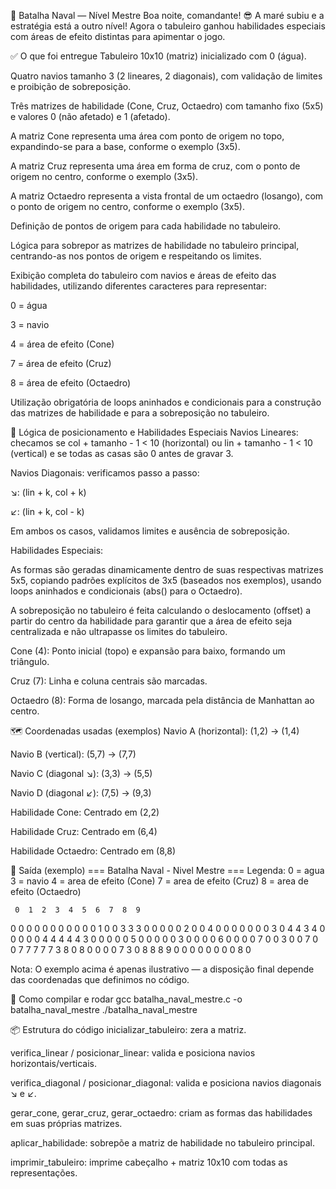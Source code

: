 🚢 Batalha Naval — Nível Mestre
Boa noite, comandante! 😎 A maré subiu e a estratégia está a outro nível! Agora o tabuleiro ganhou habilidades especiais com áreas de efeito distintas para apimentar o jogo.

✅ O que foi entregue
Tabuleiro 10x10 (matriz) inicializado com 0 (água).

Quatro navios tamanho 3 (2 lineares, 2 diagonais), com validação de limites e proibição de sobreposição.

Três matrizes de habilidade (Cone, Cruz, Octaedro) com tamanho fixo (5x5) e valores 0 (não afetado) e 1 (afetado).

A matriz Cone representa uma área com ponto de origem no topo, expandindo-se para a base, conforme o exemplo (3x5).

A matriz Cruz representa uma área em forma de cruz, com o ponto de origem no centro, conforme o exemplo (3x5).

A matriz Octaedro representa a vista frontal de um octaedro (losango), com o ponto de origem no centro, conforme o exemplo (3x5).

Definição de pontos de origem para cada habilidade no tabuleiro.

Lógica para sobrepor as matrizes de habilidade no tabuleiro principal, centrando-as nos pontos de origem e respeitando os limites.

Exibição completa do tabuleiro com navios e áreas de efeito das habilidades, utilizando diferentes caracteres para representar:

0 = água

3 = navio

4 = área de efeito (Cone)

7 = área de efeito (Cruz)

8 = área de efeito (Octaedro)

Utilização obrigatória de loops aninhados e condicionais para a construção das matrizes de habilidade e para a sobreposição no tabuleiro.

🧠 Lógica de posicionamento e Habilidades Especiais
Navios Lineares: checamos se col + tamanho - 1 < 10 (horizontal) ou lin + tamanho - 1 < 10 (vertical) e se todas as casas são 0 antes de gravar 3.

Navios Diagonais: verificamos passo a passo:

↘: (lin + k, col + k)

↙: (lin + k, col - k)

Em ambos os casos, validamos limites e ausência de sobreposição.

Habilidades Especiais:

As formas são geradas dinamicamente dentro de suas respectivas matrizes 5x5, copiando padrões explícitos de 3x5 (baseados nos exemplos), usando loops aninhados e condicionais (abs() para o Octaedro).

A sobreposição no tabuleiro é feita calculando o deslocamento (offset) a partir do centro da habilidade para garantir que a área de efeito seja centralizada e não ultrapasse os limites do tabuleiro.

Cone (4): Ponto inicial (topo) e expansão para baixo, formando um triângulo.

Cruz (7): Linha e coluna centrais são marcadas.

Octaedro (8): Forma de losango, marcada pela distância de Manhattan ao centro.

🗺️ Coordenadas usadas (exemplos)
Navio A (horizontal): (1,2) → (1,4)

Navio B (vertical): (5,7) → (7,7)

Navio C (diagonal ↘): (3,3) → (5,5)

Navio D (diagonal ↙): (7,5) → (9,3)

Habilidade Cone: Centrado em (2,2)

Habilidade Cruz: Centrado em (6,4)

Habilidade Octaedro: Centrado em (8,8)

🧾 Saída (exemplo)
=== Batalha Naval - Nivel Mestre ===
Legenda:
  0 = agua
  3 = navio
  4 = area de efeito (Cone)
  7 = area de efeito (Cruz)
  8 = area de efeito (Octaedro)

     0  1  2  3  4  5  6  7  8  9
 0   0  0  0  0  0  0  0  0  0  0
 1   0  0  3  3  3  0  0  0  0  0
 2   0  0  4  0  0  0  0  0  0  0
 3   0  4  4  3  4  0  0  0  0  0
 4   4  4  4  4  3  0  0  0  0  0
 5   0  0  0  0  0  3  0  0  0  0
 6   0  0  0  0  7  0  0  3  0  0
 7   0  0  7  7  7  7  7  3  8  0
 8   0  0  0  0  7  3  0  8  8  8
 9   0  0  0  0  0  0  0  0  8  0

Nota: O exemplo acima é apenas ilustrativo — a disposição final depende das coordenadas que definimos no código.

🔧 Como compilar e rodar
gcc batalha_naval_mestre.c -o batalha_naval_mestre
./batalha_naval_mestre

📦 Estrutura do código
inicializar_tabuleiro: zera a matriz.

verifica_linear / posicionar_linear: valida e posiciona navios horizontais/verticais.

verifica_diagonal / posicionar_diagonal: valida e posiciona navios diagonais ↘ e ↙.

gerar_cone, gerar_cruz, gerar_octaedro: criam as formas das habilidades em suas próprias matrizes.

aplicar_habilidade: sobrepõe a matriz de habilidade no tabuleiro principal.

imprimir_tabuleiro: imprime cabeçalho + matriz 10x10 com todas as representações.